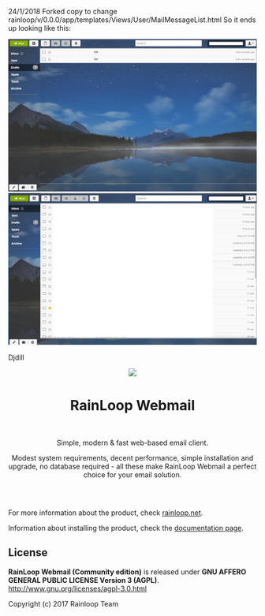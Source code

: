 24/1/2018
Forked copy to change rainloop/v/0.0.0/app/templates/Views/User/MailMessageList.html
So it ends up looking like this:

<div align="center">
<img width="600" heigth="350" src="https://github.com/djdill/rainloop-webmail/blob/master/RainloopLayout.png?raw=true">
<img width="600" heigth="350" src="https://github.com/djdill/rainloop-webmail/blob/master/RainloopLayout2.png?raw=true">
</div>

Djdill







<div align="center">
  <a href="https://github.com/RainLoop/rainloop-webmail">
    <img width="200" heigth="200" src="https://www.rainloop.net/static/img/logo-256x256-tiny.png">
  </a>
  <br>
  <h1>RainLoop Webmail</h1>
  <br>
  <p>
    Simple, modern &amp; fast web-based email client.
  </p>
  <p>
    Modest system requirements, decent performance, simple installation and upgrade, no database required
    - all these make RainLoop Webmail a perfect choice for your email solution.
  </p>
  <h2></h2>
  <br>
</div>





For more information about the product, check [rainloop.net](http://www.rainloop.net/).

Information about installing the product, check the [documentation page](http://www.rainloop.net/docs/installation/).

## License

**RainLoop Webmail (Community edition)** is released under
**GNU AFFERO GENERAL PUBLIC LICENSE Version 3 (AGPL)**.
http://www.gnu.org/licenses/agpl-3.0.html

Copyright (c) 2017 Rainloop Team
